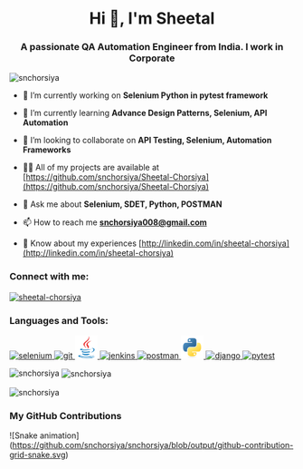 <h1 align="center">Hi 👋, I'm Sheetal</h1>
<h3 align="center">A passionate QA Automation Engineer from India. I work in Corporate</h3>

<p align="left"> <img src="https://komarev.com/ghpvc/?username=snchorsiya&label=Profile%20views&color=0e75b6&style=flat" alt="snchorsiya" /> </p>

- 🔭 I’m currently working on **Selenium Python in pytest framework**

- 🌱 I’m currently learning **Advance Design Patterns, Selenium, API Automation**

- 👯 I’m looking to collaborate on **API Testing, Selenium, Automation Frameworks**

- 👨‍💻 All of my projects are available at [https://github.com/snchorsiya/Sheetal-Chorsiya](https://github.com/snchorsiya/Sheetal-Chorsiya)

- 💬 Ask me about **Selenium, SDET, Python, POSTMAN**

- 📫 How to reach me **snchorsiya008@gmail.com**

- 📄 Know about my experiences [http://linkedin.com/in/sheetal-chorsiya](http://linkedin.com/in/sheetal-chorsiya)

<h3 align="left">Connect with me:</h3>
<p align="left">
<a href="https://linkedin.com/in/sheetal-chorsiya" target="blank"><img align="center" src="https://raw.githubusercontent.com/rahuldkjain/github-profile-readme-generator/master/src/images/icons/Social/linked-in-alt.svg" alt="sheetal-chorsiya" height="30" width="40" /></a>
</p>

<h3 align="left">Languages and Tools:</h3>
<p align="left"> <a href="https://www.selenium.dev" target="_blank" rel="noreferrer"> <img src="https://raw.githubusercontent.com/detain/svg-logos/780f25886640cef088af994181646db2f6b1a3f8/svg/selenium-logo.svg" alt="selenium" width="40" height="40"/> </a>  <a href="https://git-scm.com/" target="_blank" rel="noreferrer"> <img src="https://www.vectorlogo.zone/logos/git-scm/git-scm-icon.svg" alt="git" width="40" height="40"/> </a> <a href="https://www.java.com" target="_blank" rel="noreferrer"> <img src="https://raw.githubusercontent.com/devicons/devicon/master/icons/java/java-original.svg" alt="java" width="40" height="40"/> </a> <a href="https://www.jenkins.io" target="_blank" rel="noreferrer"> <img src="https://www.vectorlogo.zone/logos/jenkins/jenkins-icon.svg" alt="jenkins" width="40" height="40"/> </a> <a href="https://postman.com" target="_blank" rel="noreferrer"> <img src="https://www.vectorlogo.zone/logos/getpostman/getpostman-icon.svg" alt="postman" width="40" height="40"/> </a> <a href="https://www.python.org" target="_blank" rel="noreferrer"> <img src="https://raw.githubusercontent.com/devicons/devicon/master/icons/python/python-original.svg" alt="python" width="40" height="40"/> </a> <a href="https://www.djangoproject.com/" target="_blank" rel="noreferrer"> <img src="https://cdn.worldvectorlogo.com/logos/django.svg" alt="django" width="40" height="40"/> </a> <a href="https://docs.pytest.org/" rel="nofollow"> <img src="https://cdn.jsdelivr.net/gh/devicons/devicon@latest/icons/pytest/pytest-original-wordmark.svg" alt="pytest" width="40" height="40"> </a> </p>

<p><img align="left" src="https://github-readme-stats.vercel.app/api/top-langs?username=snchorsiya&show_icons=true&locale=en&layout=compact" alt="snchorsiya" /></p>

<p>&nbsp;<img align="center" src="https://github-readme-stats.vercel.app/api?username=snchorsiya&show_icons=true&locale=en" alt="snchorsiya" /></p>

<p><img align="center" src="https://github-readme-streak-stats.herokuapp.com/?user=snchorsiya&" alt="snchorsiya" /></p>

### My GitHub Contributions
![Snake animation] (https://github.com/snchorsiya/snchorsiya/blob/output/github-contribution-grid-snake.svg)
